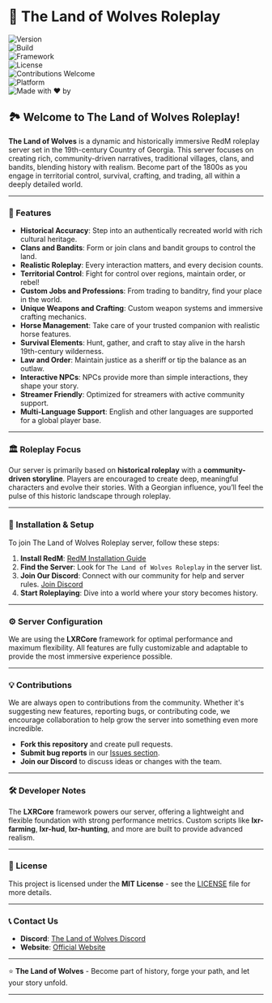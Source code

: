 # 🐺 The Land of Wolves Roleplay

![Version](https://img.shields.io/badge/Version-1.0.0-brightgreen)  
![Build](https://img.shields.io/badge/Build-Stable-blue)  
![Framework](https://img.shields.io/badge/Framework-LXRCore-blue)  
![License](https://img.shields.io/badge/License-MIT-green)  
![Contributions Welcome](https://img.shields.io/badge/Contributions-Welcome-orange)  
![Platform](https://img.shields.io/badge/Platform-RedM-black)  
![Made with ❤️ by](https://img.shields.io/badge/Made%20with%20❤️%20by-iBoss-blue)

## 🏞️ Welcome to The Land of Wolves Roleplay!

**The Land of Wolves** is a dynamic and historically immersive RedM roleplay server set in the 19th-century Country of Georgia. This server focuses on creating rich, community-driven narratives, traditional villages, clans, and bandits, blending history with realism. Become part of the 1800s as you engage in territorial control, survival, crafting, and trading, all within a deeply detailed world.

---

### 📜 Features

- **Historical Accuracy**: Step into an authentically recreated world with rich cultural heritage.
- **Clans and Bandits**: Form or join clans and bandit groups to control the land.
- **Realistic Roleplay**: Every interaction matters, and every decision counts.
- **Territorial Control**: Fight for control over regions, maintain order, or rebel!
- **Custom Jobs and Professions**: From trading to banditry, find your place in the world.
- **Unique Weapons and Crafting**: Custom weapon systems and immersive crafting mechanics.
- **Horse Management**: Take care of your trusted companion with realistic horse features.
- **Survival Elements**: Hunt, gather, and craft to stay alive in the harsh 19th-century wilderness.
- **Law and Order**: Maintain justice as a sheriff or tip the balance as an outlaw.
- **Interactive NPCs**: NPCs provide more than simple interactions, they shape your story.
- **Streamer Friendly**: Optimized for streamers with active community support.
- **Multi-Language Support**: English and other languages are supported for a global player base.

---

### 🏛️ Roleplay Focus

Our server is primarily based on **historical roleplay** with a **community-driven storyline**. Players are encouraged to create deep, meaningful characters and evolve their stories. With a Georgian influence, you’ll feel the pulse of this historic landscape through roleplay.

---

### 🚀 Installation & Setup

To join The Land of Wolves Roleplay server, follow these steps:

1. **Install RedM**: [RedM Installation Guide](https://redm.gg)
2. **Find the Server**: Look for `The Land of Wolves Roleplay` in the server list.
3. **Join Our Discord**: Connect with our community for help and server rules. [Join Discord](https://discord.gg/thelandoftwolves)
4. **Start Roleplaying**: Dive into a world where your story becomes history.

---

### ⚙️ Server Configuration

We are using the **LXRCore** framework for optimal performance and maximum flexibility. All features are fully customizable and adaptable to provide the most immersive experience possible.

---

### 💡 Contributions

We are always open to contributions from the community. Whether it's suggesting new features, reporting bugs, or contributing code, we encourage collaboration to help grow the server into something even more incredible. 

- **Fork this repository** and create pull requests.
- **Submit bug reports** in our [Issues section](https://github.com/TheLandOfWolves/issues).
- **Join our Discord** to discuss ideas or changes with the team.

---

### 🛠️ Developer Notes

The **LXRCore** framework powers our server, offering a lightweight and flexible foundation with strong performance metrics. Custom scripts like **lxr-farming**, **lxr-hud**, **lxr-hunting**, and more are built to provide advanced realism.

---

### 📝 License

This project is licensed under the **MIT License** - see the [LICENSE](https://github.com/TheLandOfWolves/LICENSE) file for more details.

---

### 📞 Contact Us

- **Discord**: [The Land of Wolves Discord](https://discord.gg/thelandoftwolves)
- **Website**: [Official Website](https://thelandoftwolves.com)

---

⭐️ **The Land of Wolves** - Become part of history, forge your path, and let your story unfold.

---
